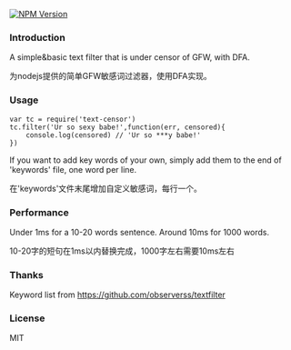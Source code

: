 
[![NPM Version][npm-image]][npm-url]

### Introduction
A simple&basic text filter that is under censor of GFW, with DFA.

为nodejs提供的简单GFW敏感词过滤器，使用DFA实现。

### Usage

    var tc = require('text-censor')
    tc.filter('Ur so sexy babe!',function(err, censored){
        console.log(censored) // 'Ur so ***y babe!'
    })

If you want to add key words of your own, simply add them to the end of 'keywords' file, one word per line.

在'keywords'文件末尾增加自定义敏感词，每行一个。

### Performance

Under 1ms for a 10-20 words sentence. Around 10ms for 1000 words.

10-20字的短句在1ms以内替换完成，1000字左右需要10ms左右


### Thanks
Keyword list from https://github.com/observerss/textfilter

### License
MIT

[npm-url]: https://npmjs.org/package/text-censor
[npm-image]: https://img.shields.io/npm/v/text-censor.svg
[NPM Version]: 1.0.0